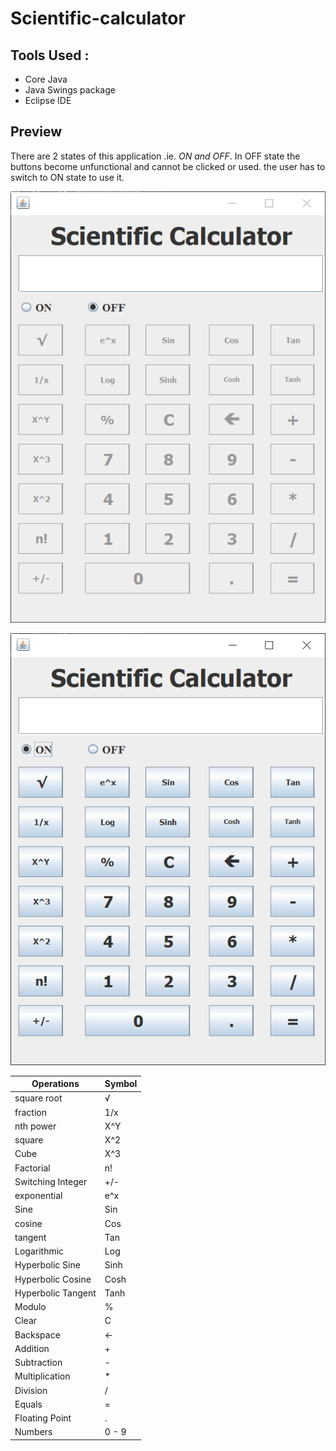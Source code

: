 # Scientific-calculator

## Tools Used :
  * Core Java
  * Java Swings package
  * Eclipse IDE
  
## Preview
  
  There are 2 states of this application .ie. _ON and OFF_.
  In OFF state the buttons become unfunctional and cannot be clicked or used.
  the user has to switch to ON state to use it.
  
  ![OFF state Image Preview](/images/offimg.png)

  ![ON state Image Preview](/images/onimg.png)

Operations | Symbol
---------- | ------
  square root | √ 
  fraction | 1/x
  nth power | X^Y
  square | X^2
  Cube | X^3
  Factorial | n!
  Switching Integer | +/-
  exponential | e^x
  Sine | Sin
  cosine | Cos
  tangent | Tan
  Logarithmic | Log
  Hyperbolic Sine | Sinh
  Hyperbolic Cosine | Cosh
  Hyperbolic Tangent | Tanh
   Modulo | %
  Clear | C
  Backspace | <-
  Addition | +
  Subtraction | -
  Multiplication | *
  Division | /
  Equals | =
  Floating Point | .
  Numbers | 0 - 9
  
